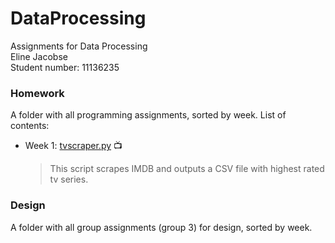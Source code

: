 # DataProcessing
Assignments for Data Processing  
Eline Jacobse  
Student number: 11136235

### Homework
A folder with all programming assignments, sorted by week. List of contents:
* Week 1: [tvscraper.py](https://github.com/ElineJ/DataProcessing/tree/master/Homework/Week-1) :tv:
  
  > This script scrapes IMDB and outputs a CSV file with highest rated tv series.

### Design
A folder with all group assignments (group 3) for design, sorted by week. 

